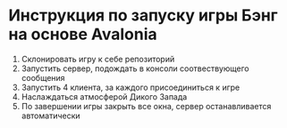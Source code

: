 # Инструкция по запуску игры Бэнг на основе Avalonia
1. Склонировать игру к себе репозиторий
2. Запустить сервер, подождать в консоли соотвествующего сообщения
3. Запустить 4 клиента, за каждого присоединиться к игре
4. Наслаждаться атмосферой Дикого Запада
5. По завершении игры закрыть все окна, сервер останавливается автоматически
